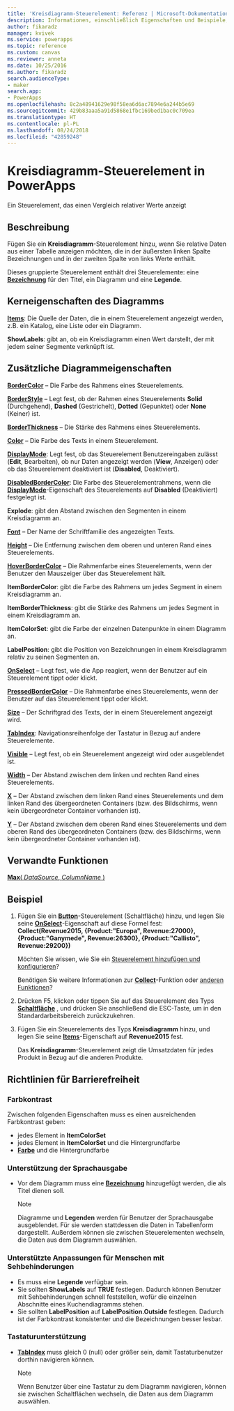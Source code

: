 ```yaml
---
title: 'Kreisdiagramm-Steuerelement: Referenz | Microsoft-Dokumentation'
description: Informationen, einschließlich Eigenschaften und Beispiele, zum Kreisdiagramm-Steuerelement
author: fikaradz
manager: kvivek
ms.service: powerapps
ms.topic: reference
ms.custom: canvas
ms.reviewer: anneta
ms.date: 10/25/2016
ms.author: fikaradz
search.audienceType:
- maker
search.app:
- PowerApps
ms.openlocfilehash: 8c2a48941629e98f58ea6d6ac7894e6a244b5e69
ms.sourcegitcommit: 429b83aaa5a91d5868e1fbc169bed1bac0c709ea
ms.translationtype: HT
ms.contentlocale: pl-PL
ms.lasthandoff: 08/24/2018
ms.locfileid: "42859248"
---
```

# <a name="pie-chart-control-in-powerapps"></a>Kreisdiagramm-Steuerelement in PowerApps
Ein Steuerelement, das einen Vergleich relativer Werte anzeigt

## <a name="description"></a>Beschreibung
Fügen Sie ein **Kreisdiagramm**-Steuerelement hinzu, wenn Sie relative Daten aus einer Tabelle anzeigen möchten, die in der äußersten linken Spalte Bezeichnungen und in der zweiten Spalte von links Werte enthält.

Dieses gruppierte Steuerelement enthält drei Steuerelemente: eine **[Bezeichnung](control-text-box.md)** für den Titel, ein Diagramm und eine **Legende**.

## <a name="chart-key-properties"></a>Kerneigenschaften des Diagramms
**[Items](properties-core.md)**: Die Quelle der Daten, die in einem Steuerelement angezeigt werden, z.B. ein Katalog, eine Liste oder ein Diagramm.

**ShowLabels**: gibt an, ob ein Kreisdiagramm einen Wert darstellt, der mit jedem seiner Segmente verknüpft ist.

## <a name="additional-chart-properties"></a>Zusätzliche Diagrammeigenschaften
**[BorderColor](properties-color-border.md)** – Die Farbe des Rahmens eines Steuerelements.

**[BorderStyle](properties-color-border.md)** – Legt fest, ob der Rahmen eines Steuerelements **Solid** (Durchgehend), **Dashed** (Gestrichelt), **Dotted** (Gepunktet) oder **None** (Keiner) ist.

**[BorderThickness](properties-color-border.md)** – Die Stärke des Rahmens eines Steuerelements.

**[Color](properties-color-border.md)** – Die Farbe des Texts in einem Steuerelement.

**[DisplayMode](properties-core.md)**: Legt fest, ob das Steuerelement Benutzereingaben zulässt (**Edit**, Bearbeiten), ob nur Daten angezeigt werden (**View**, Anzeigen) oder ob das Steuerelement deaktiviert ist (**Disabled**, Deaktiviert).

**[DisabledBorderColor](properties-color-border.md)**: Die Farbe des Steuerelementrahmens, wenn die **[DisplayMode](properties-core.md)**-Eigenschaft des Steuerelements auf **Disabled** (Deaktiviert) festgelegt ist.

**Explode**: gibt den Abstand zwischen den Segmenten in einem Kreisdiagramm an.

**[Font](properties-text.md)** – Der Name der Schriftfamilie des angezeigten Texts.

**[Height](properties-size-location.md)** – Die Entfernung zwischen dem oberen und unteren Rand eines Steuerelements.

**[HoverBorderColor](properties-color-border.md)** – Die Rahmenfarbe eines Steuerelements, wenn der Benutzer den Mauszeiger über das Steuerelement hält.

**ItemBorderColor**: gibt die Farbe des Rahmens um jedes Segment in einem Kreisdiagramm an.

**ItemBorderThickness**: gibt die Stärke des Rahmens um jedes Segment in einem Kreisdiagramm an.

**ItemColorSet**: gibt die Farbe der einzelnen Datenpunkte in einem Diagramm an.

**LabelPosition**: gibt die Position von Bezeichnungen in einem Kreisdiagramm relativ zu seinen Segmenten an.

**[OnSelect](properties-core.md)** – Legt fest, wie die App reagiert, wenn der Benutzer auf ein Steuerelement tippt oder klickt.

**[PressedBorderColor](properties-color-border.md)** – Die Rahmenfarbe eines Steuerelements, wenn der Benutzer auf das Steuerelement tippt oder klickt.

**[Size](properties-text.md)** – Der Schriftgrad des Texts, der in einem Steuerelement angezeigt wird.

**[TabIndex](properties-accessibility.md)**: Navigationsreihenfolge der Tastatur in Bezug auf andere Steuerelemente.

**[Visible](properties-core.md)** – Legt fest, ob ein Steuerelement angezeigt wird oder ausgeblendet ist.

**[Width](properties-size-location.md)** – Der Abstand zwischen dem linken und rechten Rand eines Steuerelements.

**[X](properties-size-location.md)** – Der Abstand zwischen dem linken Rand eines Steuerelements und dem linken Rand des übergeordneten Containers (bzw. des Bildschirms, wenn kein übergeordneter Container vorhanden ist).

**[Y](properties-size-location.md)** – Der Abstand zwischen dem oberen Rand eines Steuerelements und dem oberen Rand des übergeordneten Containers (bzw. des Bildschirms, wenn kein übergeordneter Container vorhanden ist).

## <a name="related-functions"></a>Verwandte Funktionen
[**Max**( *DataSource*, *ColumnName* )](../functions/function-aggregates.md)

## <a name="example"></a>Beispiel
1. Fügen Sie ein **[Button](control-button.md)**-Steuerelement (Schaltfläche) hinzu, und legen Sie seine **[OnSelect](properties-core.md)**-Eigenschaft auf diese Formel fest:<br>
   **Collect(Revenue2015, {Product:"Europa", Revenue:27000}, {Product:"Ganymede", Revenue:26300}, {Product:"Callisto", Revenue:29200})**
   
    Möchten Sie wissen, wie Sie ein [Steuerelement hinzufügen und konfigurieren](../add-configure-controls.md)?
   
    Benötigen Sie weitere Informationen zur **[Collect](../functions/function-clear-collect-clearcollect.md)**-Funktion oder [anderen Funktionen](../formula-reference.md)?
2. Drücken F5, klicken oder tippen Sie auf das Steuerelement des Typs **[Schaltfläche](control-button.md)** , und drücken Sie anschließend die ESC-Taste, um in den Standardarbeitsbereich zurückzukehren.
3. Fügen Sie ein Steuerelements des Typs **Kreisdiagramm** hinzu, und legen Sie seine  **[Items](properties-core.md)**-Eigenschaft auf **Revenue2015** fest.
   
    Das **Kreisdiagramm**-Steuerelement zeigt die Umsatzdaten für jedes Produkt in Bezug auf die anderen Produkte.


## <a name="accessibility-guidelines"></a>Richtlinien für Barrierefreiheit
### <a name="color-contrast"></a>Farbkontrast
Zwischen folgenden Eigenschaften muss es einen ausreichenden Farbkontrast geben:
* jedes Element in **ItemColorSet**
* jedes Element in **ItemColorSet** und die Hintergrundfarbe
* **[Farbe](properties-color-border.md)** und die Hintergrundfarbe

### <a name="screen-reader-support"></a>Unterstützung der Sprachausgabe
* Vor dem Diagramm muss eine **[Bezeichnung](control-text-box.md)** hinzugefügt werden, die als Titel dienen soll.

    > [!NOTE]
  > Diagramme und **Legenden** werden für Benutzer der Sprachausgabe ausgeblendet. Für sie werden stattdessen die Daten in Tabellenform dargestellt. Außerdem können sie zwischen Steuerelementen wechseln, die Daten aus dem Diagramm auswählen.

### <a name="low-vision-support"></a>Unterstützte Anpassungen für Menschen mit Sehbehinderungen
* Es muss eine **Legende** verfügbar sein.
* Sie sollten **ShowLabels** auf **TRUE** festlegen. Dadurch können Benutzer mit Sehbehinderungen schnell feststellen, wofür die einzelnen Abschnitte eines Kuchendiagramms stehen.
* Sie sollten **LabelPosition** auf **LabelPosition.Outside** festlegen. Dadurch ist der Farbkontrast konsistenter und die Bezeichnungen besser lesbar.

### <a name="keyboard-support"></a>Tastaturunterstützung
* **[TabIndex](properties-accessibility.md)** muss gleich 0 (null) oder größer sein, damit Tastaturbenutzer dorthin navigieren können.

    > [!NOTE]
  > Wenn Benutzer über eine Tastatur zu dem Diagramm navigieren, können sie zwischen Schaltflächen wechseln, die Daten aus dem Diagramm auswählen.
